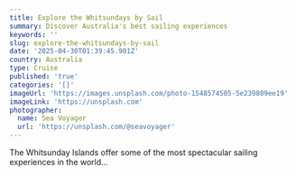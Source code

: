 ```yaml
---
title: Explore the Whitsundays by Sail
summary: Discover Australia's best sailing experiences
keywords: ''
slug: explore-the-whitsundays-by-sail
date: '2025-04-30T01:39:45.901Z'
country: Australia
type: Cruise
published: 'true'
categories: '[]'
imageUrl: 'https://images.unsplash.com/photo-1548574505-5e239809ee19'
imageLink: 'https://unsplash.com'
photographer:
  name: Sea Voyager
  url: 'https://unsplash.com/@seavoyager'
---
```








The Whitsunday Islands offer some of the most spectacular sailing experiences in the world...
